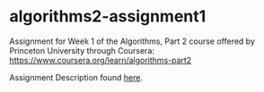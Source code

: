 # algorithms2-assignment1
Assignment for Week 1 of the Algorithms, Part 2 course offered by Princeton University through Coursera: https://www.coursera.org/learn/algorithms-part2

Assignment Description found [here](https://coursera.cs.princeton.edu/algs4/assignments/wordnet/specification.php).

